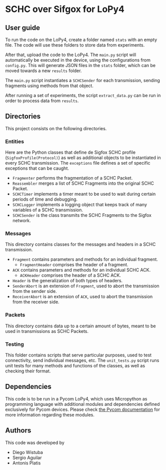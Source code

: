 # SCHC over Sifgox for LoPy4

## User guide

To run the code on the LoPy4, create a folder named `stats` with an empty file. The code will use these
folders to store data from experiments. 

After that, upload the code to the LoPy4. The `main.py` script will automatically be executed in the device, using the
configurations from `config.py`. This will generate JSON files in the `stats` folder, which can be moved towards a new
`results` folder.

The `main.py` script instantiates a `SCHCSender` for each transmission, sending fragments using methods from that
object.

After running a set of experiments, the script `extract_data.py` can be run in order to process data from `results`.

## Directories

This project consists on the following directories.

### Entities

Here are the Python classes that define de Sigfox SCHC profile (`SigfoxProfile(Protocol)`) as well as additional objects
to be instantiated in every SCHC transmission. The `exceptions` file defines a set of specific exceptions that can be caught.

* `Fragmenter` performs the fragmentation of a SCHC Packet.
* `Reassembler` merges a list of SCHC Fragments into the original SCHC Packet.
* `SCHCTimer` implements a timer meant to be used to wait during certain periods of time and debugging.
* `SCHCLogger` implements a logging object that keeps track of many variables of a SCHC transmission.
* `SCHCSender` is the class transmits the SCHC Fragments to the Sigfox network.

### Messages

This directory contains classes for the messages and headers in a SCHC transmission.

* `Fragment` contains parameters and methods for an individual fragment.
  * `FragmentHeader` comprises the header of a fragment.
* `ACK` contains parameters and methods for an individual SCHC ACK.
  * `ACKHeader` comprises the header of a SCHC ACK.
* `Header` is the generalization of both types of headers.
* `SenderAbort` is an extension of `Fragment`, used to abort the transmission from the sender side.
* `ReceiverAbort` is an extension of `ACK`, used to abort the transmission from the receiver side.

### Packets

This directory contains data up to a certain amount of bytes, meant to be used in transmissions as SCHC Packets.

### Testing

This folder contains scripts that serve particular purposes, used to test connectivity, send individual messages, etc. 
The `unit_tests.py` script runs unit tests for many methods and functions of the classes,
as well as checking their format.

## Dependencies

This code is to be run in a Pycom LoPy4, which uses Micropython as programming language with additional modules and
dependencies defined exclusively for Pycom devices. Please check
[the Pycom documentation](https://docs.pycom.io/firmwareapi/) for more information regarding these modules.

## Authors

This code was developed by
* Diego Wistuba
* Sergio Aguilar
* Antonis Platis